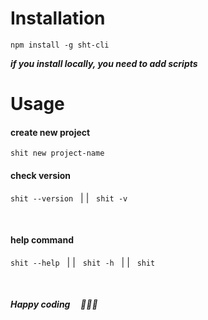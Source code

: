 # Installation

```
npm install -g sht-cli
```

**_if you install locally, you need to add scripts_**

# Usage

#### create new project

```
shit new project-name
```

#### check version

`shit --version` &nbsp;&nbsp;|&nbsp;|&nbsp;&nbsp; `shit -v`

<br>

#### help command

`shit --help` &nbsp;&nbsp;|&nbsp;|&nbsp;&nbsp; `shit -h` &nbsp;&nbsp;|&nbsp;|&nbsp;&nbsp; `shit`

<br>

##### Happy coding &nbsp;&nbsp;&nbsp; 🙏🎉🎊
